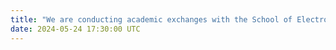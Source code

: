 ```yaml
---
title: "We are conducting academic exchanges with the School of Electronic Engineering at Xi'an University of Posts and Telecommunications."
date: 2024-05-24 17:30:00 UTC
---
```

